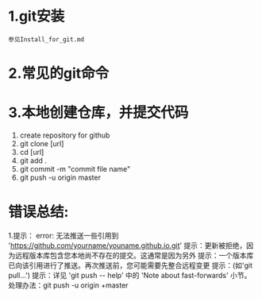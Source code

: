 1.git安装
============

	参见Install_for_git.md

2.常见的git命令
============


3.本地创建仓库，并提交代码
============
   1) create repository for github
   2) git clone [url]
   3) cd [url]
   4) git add .
   5) git commit -m "commit file name"
   6) git push -u origin master	


错误总结:
=============
1.提示：
	error: 无法推送一些引用到 'https://github.com/yourname/youname.github.io.git'
	提示：更新被拒绝，因为远程版本库包含您本地尚不存在的提交。这通常是因为另外
	提示：一个版本库已向该引用进行了推送。再次推送前，您可能需要先整合远程变更
	提示：(如'git pull...')
	提示：详见 'git push -- help' 中的 'Note about fast-forwards' 小节。
	处理办法：git push -u origin +master


